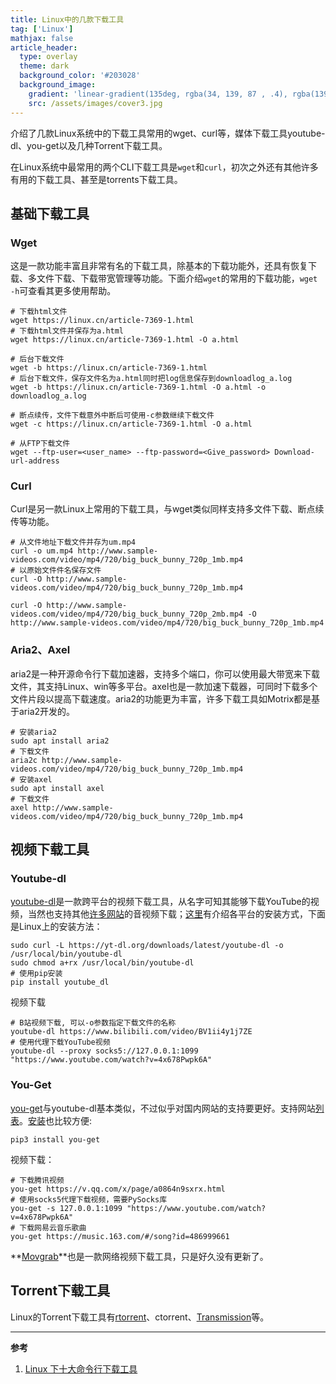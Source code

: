 ```yaml
---
title: Linux中的几款下载工具
tag: ['Linux']
mathjax: false
article_header:
  type: overlay
  theme: dark
  background_color: '#203028'
  background_image:
    gradient: 'linear-gradient(135deg, rgba(34, 139, 87 , .4), rgba(139, 34, 139, .4))'
    src: /assets/images/cover3.jpg
---
```


介绍了几款Linux系统中的下载工具常用的wget、curl等，媒体下载工具youtube-dl、you-get以及几种Torrent下载工具。

<!--more-->
在Linux系统中最常用的两个CLI下载工具是`wget`和`curl`，初次之外还有其他许多有用的下载工具、甚至是torrents下载工具。

## 基础下载工具
### Wget

这是一款功能丰富且非常有名的下载工具，除基本的下载功能外，还具有恢复下载、多文件下载、下载带宽管理等功能。下面介绍`wget`的常用的下载功能，`wget -h`可查看其更多使用帮助。
```shell
# 下载html文件
wget https://linux.cn/article-7369-1.html
# 下载html文件并保存为a.html
wget https://linux.cn/article-7369-1.html -O a.html

# 后台下载文件
wget -b https://linux.cn/article-7369-1.html 
# 后台下载文件，保存文件名为a.html同时把log信息保存到downloadlog_a.log
wget -b https://linux.cn/article-7369-1.html -O a.html -o downloadlog_a.log

# 断点续传，文件下载意外中断后可使用-c参数继续下载文件
wget -c https://linux.cn/article-7369-1.html -O a.html

# 从FTP下载文件
wget --ftp-user=<user_name> --ftp-password=<Give_password> Download-url-address 
```

###  Curl

Curl是另一款Linux上常用的下载工具，与wget类似同样支持多文件下载、断点续传等功能。
```shell
# 从文件地址下载文件并存为um.mp4
curl -o um.mp4 http://www.sample-videos.com/video/mp4/720/big_buck_bunny_720p_1mb.mp4
# 以原始文件件名保存文件
curl -O http://www.sample-videos.com/video/mp4/720/big_buck_bunny_720p_1mb.mp4 

curl -O http://www.sample-videos.com/video/mp4/720/big_buck_bunny_720p_2mb.mp4 -O http://www.sample-videos.com/video/mp4/720/big_buck_bunny_720p_1mb.mp4
```

### Aria2、Axel

aria2是一种开源命令行下载加速器，支持多个端口，你可以使用最大带宽来下载文件，其支持Linux、win等多平台。axel也是一款加速下载器，可同时下载多个文件片段以提高下载速度。aria2的功能更为丰富，许多下载工具如Motrix都是基于aria2开发的。

```shell
# 安装aria2
sudo apt install aria2
# 下载文件
aria2c http://www.sample-videos.com/video/mp4/720/big_buck_bunny_720p_1mb.mp4 
# 安装axel
sudo apt install axel
# 下载文件
axel http://www.sample-videos.com/video/mp4/720/big_buck_bunny_720p_1mb.mp4
```

## 视频下载工具

### Youtube-dl

[youtube-dl](https://ytdl-org.github.io/youtube-dl/index.html)是一款跨平台的视频下载工具，从名字可知其能够下载YouTube的视频，当然也支持其他[许多网站](https://github.com/ytdl-org/youtube-dl/tree/master/youtube_dl/extractor)的音视频下载；[这里](https://github.com/ytdl-org/youtube-dl/blob/master/README.md#installation)有介绍各平台的安装方式，下面是Linux上的安装方法：

```shell
sudo curl -L https://yt-dl.org/downloads/latest/youtube-dl -o /usr/local/bin/youtube-dl
sudo chmod a+rx /usr/local/bin/youtube-dl
# 使用pip安装
pip install youtube_dl
```

视频下载

```shell
# B站视频下载, 可以-o参数指定下载文件的名称
youtube-dl https://www.bilibili.com/video/BV1ii4y1j7ZE
# 使用代理下载YouTube视频
youtube-dl --proxy socks5://127.0.0.1:1099 "https://www.youtube.com/watch?v=4x678Pwpk6A"
```

### You-Get

[you-get](https://github.com/soimort/you-get)与youtube-dl基本类似，不过似乎对国内网站的支持要更好。支持网站[列表](https://you-get.org/#supported-sites)。[安装](https://github.com/soimort/you-get#installation)也比较方便:

```shell
pip3 install you-get
```

视频下载：

```shell
# 下载腾讯视频
you-get https://v.qq.com/x/page/a0864n9sxrx.html
# 使用socks5代理下载视频，需要PySocks库
you-get -s 127.0.0.1:1099 "https://www.youtube.com/watch?v=4x678Pwpk6A"
# 下载网易云音乐歌曲
you-get https://music.163.com/#/song?id=486999661
```
**[Movgrab](https://github.com/ColumPaget/Movgrab)**也是一款网络视频下载工具，只是好久没有更新了。

## Torrent下载工具
Linux的Torrent下载工具有[rtorrent](https://github.com/rakshasa/rtorrent)、ctorrent、[Transmission](https://transmissionbt.com/)等。

---

**参考**

1. [Linux 下十大命令行下载工具](https://linux.cn/article-7369-1.html)
